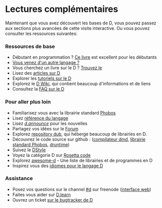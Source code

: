 # Lectures complémentaires

Maintenant que vous avez découvert les bases de D, vous pouvez passez aux sections plus avancées de cette visite interactive. Ou vous pouvez consulter les ressources suivantes:

### Ressources de base

* Débutant en programmation ? [Ce livre](http://ddili.org/ders/d.en/index.html)  est excellent pour les débutants
* [Vous venez d'un autre langage ?](http://wiki.dlang.org/Coming_From)
* Vous cherchez un livre sur le D ? [Trouvez le](https://wiki.dlang.org/Books)
* Lisez des [articles sur D](http://dlang.org/articles.html)
* Explorer les [tutoriels sur le D](https://wiki.dlang.org/Tutorials)
* Explorez le [D Wiki](https://wiki.dlang.org/), qui contient beaucoup d'informations et de liens
* Consultez la [FAQ sur le D](http://dlang.org/faq.html)

### Pour aller plus loin

* Familiarisez vous avec la librairie standard [Phobos](https://dlang.org/phobos)
* Lisez [référence du langage](https://dlang.org/spec/)
* Lisez [_d.announce_](http://forum.dlang.org/group/announce) pour les nouvelles
* Partagez vos idées sur le [Forum](https://forum.dlang.org/)
* Explorez [repository dub](https://code.dlang.org), qui héberge beaucoup de librairies en D.
* Découvrez le code source sur github :  ([compilateur dmd](https://github.com/dlang/dmd), [librairie standard Phobos](https://github.com/dlang/phobos), [druntime](https://github.com/dlang/druntime))
* Suivez le [DStyle](http://dlang.org/dstyle.html)
* Voyez la catégorie D sur [Rosetta code](http://rosettacode.org/wiki/Category:D)
* Explorez [awesome-d](https://github.com/zhaopuming/awesome-d/blob/master/README.md) - Une liste de librairies et de programmes en D
* Inspirez vous des [idiomes pour le langage D](https://p0nce.github.io/d-idioms/)

### Assistance

* Posez vos questions sur le channel [#d](irc://irc.freenode.net/d) sur freenode ([interface web](https://kiwiirc.com/client/irc.freenode.net/d))
* Faites vous aider sur [D.learn](http://forum.dlang.org/group/learn)
* Ouvrez un ticket [sur le bugtracker de D](https://issues.dlang.org)
